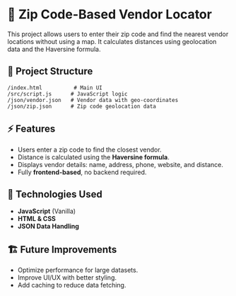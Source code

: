 # 🚀 Zip Code-Based Vendor Locator

This project allows users to enter their zip code and find the nearest vendor locations without using a map. It calculates distances using geolocation data and the Haversine formula.

## 📂 Project Structure

```
/index.html          # Main UI
/src/script.js      # JavaScript logic
/json/vendor.json   # Vendor data with geo-coordinates
/json/zip.json      # Zip code geolocation data
```

## ⚡ Features
- Users enter a zip code to find the closest vendor.
- Distance is calculated using the **Haversine formula**.
- Displays vendor details: name, address, phone, website, and distance.
- Fully **frontend-based**, no backend required.

## 🔧 Technologies Used
- **JavaScript** (Vanilla)
- **HTML & CSS**
- **JSON Data Handling**

## 🏗️ Future Improvements
- Optimize performance for large datasets.
- Improve UI/UX with better styling.
- Add caching to reduce data fetching.

